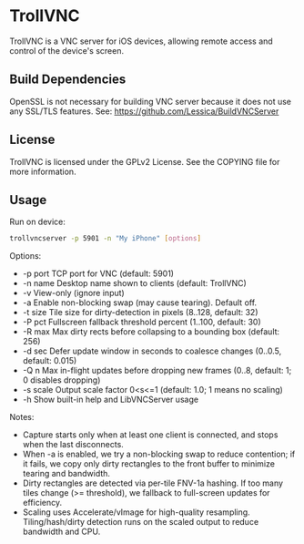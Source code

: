 # TrollVNC

TrollVNC is a VNC server for iOS devices, allowing remote access and control of the device's screen.

## Build Dependencies

OpenSSL is not necessary for building VNC server because it does not use any SSL/TLS features. See: <https://github.com/Lessica/BuildVNCServer>

## License

TrollVNC is licensed under the GPLv2 License. See the COPYING file for more information.

## Usage

Run on device:

```sh
trollvncserver -p 5901 -n "My iPhone" [options]
```

Options:

- -p port   TCP port for VNC (default: 5901)
- -n name   Desktop name shown to clients (default: TrollVNC)
- -v        View-only (ignore input)
- -a        Enable non-blocking swap (may cause tearing). Default off.
- -t size   Tile size for dirty-detection in pixels (8..128, default: 32)
- -P pct    Fullscreen fallback threshold percent (1..100, default: 30)
- -R max    Max dirty rects before collapsing to a bounding box (default: 256)
- -d sec    Defer update window in seconds to coalesce changes (0..0.5, default: 0.015)
- -Q n      Max in-flight updates before dropping new frames (0..8, default: 1; 0 disables dropping)
- -s scale  Output scale factor 0<s<=1 (default: 1.0; 1 means no scaling)
- -h        Show built-in help and LibVNCServer usage

Notes:

- Capture starts only when at least one client is connected, and stops when the last disconnects.
- When -a is enabled, we try a non-blocking swap to reduce contention; if it fails, we copy only dirty rectangles to the front buffer to minimize tearing and bandwidth.
- Dirty rectangles are detected via per-tile FNV-1a hashing. If too many tiles change (>= threshold), we fallback to full-screen updates for efficiency.
- Scaling uses Accelerate/vImage for high-quality resampling. Tiling/hash/dirty detection runs on the scaled output to reduce bandwidth and CPU.
